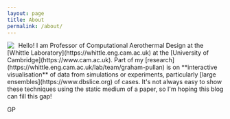 ```yaml
---
layout: page
title: About
permalink: /about/
---
```


<img src="{{site.url}}/assets/images/GPphoto1.jpg" style="float: left; padding-right:10px"/> 
Hello! I am Professor of Computational Aerothermal Design at the [Whittle Laboratory](https://whittle.eng.cam.ac.uk) at the [University of Cambridge](https://www.cam.ac.uk). Part of my [research](https://whittle.eng.cam.ac.uk/lab/team/graham-pullan) is on **interactive visualisation** of data from simulations or experiments, particularly [large ensembles](https://www.dbslice.org) of cases. It's not always easy to show these techniques using the static medium of a paper, so I'm hoping this blog can fill this gap!

GP


